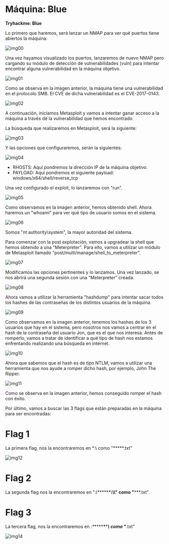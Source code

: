 # Máquina: Blue

**Tryhackme: Blue**

Lo primero que haremos, será lanzar un NMAP para ver qué puertos tiene abiertos la máquina:

![img00]()

Una vez hayamos visualizado los puertos, lanzaremos de nuevo NMAP pero cargando su módulo de detección de vulnerabilidades (vuln) para intentar encontrar alguna vulnerabilidad en la máquina objetivo.

![img01]()

Como se observa en la imagen anterior, la máquina tiene una vulnerabilidad en el protocolo SMB. El CVE de dicha vulnerabilidad es el CVE-2017-0143.

![img02]()

A continuación, iniciamos Metasploit y vamos a intentar ganar acceso a la máquina a través de la vulnerabilidad que hemos encontrado.

La búsqueda que realizaremos en Metasploit, será la siguiente:

![img03]()

Y las opciones que configuraremos, serán la siguientes:

![img04]()

- RHOSTS: Aquí pondremos la dirección IP de la máquina objetivo.
- PAYLOAD: Aquí pondremos el siguiente payload: windows/x64/shell/reverse_tcp

Una vez configurado el exploit, lo lanzaremos con "run".

![img05]()

Como observamos en la imagen anterior, hemos obtenido shell. Ahora haremos un "whoami" para ver qué tipo de usuario somos en el sistema.

![img06]()

Somos "nt authority\system", la mayor autoridad del sistema.

Para comenzar con la post explotación, vamos a upgradear la shell que hemos obtenido a una "Meterpreter". Para ello, vamos a utilizar un módulo de Metasploit llamado "post/multi/manage/shell_to_meterpreter".

![img07]()

Modificamos las opciones pertinentes y lo lanzamos. Una vez lanzado, se nos abrirá una segunda sesión con una "Meterpreter" creada.

![img08]()

Ahora vamos a utilizar la herramienta "hashdump" para intentar sacar todos los hashes de las contraseñas de los distintos usuarios de la máquina.

![img09]()

Como observamos en la imagen anterior, tenemos los hashes de los 3 usuarios que hay en el sistema, pero nosotros nos vamos a centrar en el hash de la contraseña del usuario Jon, que es el que nos interesa. Antes de romperlo, vamos a tratar de identificar a qué tipo de hash nos estamos enfrentando realizando una búsqueda en internet.

![img10]()

Ahora que sabemos que el hash es de tipo NTLM, vamos a utilizar una herramienta que nos ayude a romper dicho hash, por ejemplo, John The Ripper.

![img11]()

Como se observa en la imagen anterior, hemos conseguido romper el hash con éxito.

Por último, vamos a buscar las 3 flags que están preparadas en la máquina para ser encontradas:

# Flag 1

La primera flag, nos la encontraremos en *:\ como "*****.txt"

![img12]()

# Flag 2

La segunda flag nos la encontraremos en "*:\\*******\\********\\******\\" como "*****.txt".

# Flag 3

La tercera flag, nos la encontraremos en *:\*****\***\*********\ como "*****.txt"

![img14]()
